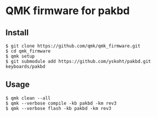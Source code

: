 
# QMK firmware for pakbd

## Install

```
$ git clone https://github.com/qmk/qmk_firmware.git
$ cd qmk_firmware
$ qmk setup
$ git submodule add https://github.com/yskoht/pakbd.git keyboards/pakbd
```

## Usage

```
$ qmk clean --all
$ qmk --verbose compile -kb pakbd -km rev3
$ qmk --verbose flash -kb pakbd -km rev3
```
